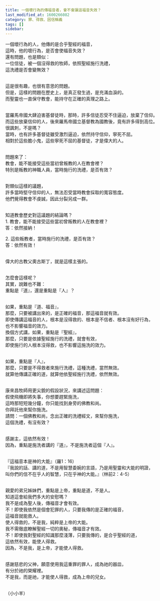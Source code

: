 ```yaml
---
title: 一個壞行為的傳福音者，會不會讓這福音失效？
last_modified_at: 1600266082
category: 罪、得救、因信稱義
tags: []
sidebar: 
---
```


<p>一個壞行為的人，他傳的是合乎聖經的福音，<br/>
這時，他的壞行為，是否會使福音失效？<br/>
還有問題，也是類似：<br/>
一位信徒，被一個沒得救的牧師，依照聖經施行洗禮，<br/>
這洗禮是否會變無效？</p>
<p><br/>
這是很有趣，也很有意思的問題。<br/>
但是，這樣的問題在歷史上，是真正發生過，是充滿血淚的。<br/>
而聖靈也一直保守教會，能持守在正確的真理之路上。</p>
<p><br/>
當羅馬帝國大肆迫害基督徒時，那時，許多信徒忍受不住逼迫，放棄了信仰。<br/>
而這些放棄信仰的人，後來羅馬帝國立基督教為國教後，竟有許多得到高位。<br/>
很諷刺，不是嗎？<br/>
當時，也有許多基督徒雖受激烈逼迫，依然持守信仰，寧死不屈。<br/>
相對於這些膽小鬼，這些寧死不屈的基督徒，才是偉大的人。</p>
<p><br/>
問題來了：<br/>
教會，能不能接受這些當初曾叛教的人在教會裡？<br/>
特別是叛教的神職人員，當時施行的洗禮，是否有效？</p>
<p><br/>
對類似這樣的議題，<br/>
許多當時堅守信仰的人，無法忍受當時教會採取的寬容態度。<br/>
他們覺得教會不虔誠，因此分裂另成一群。</p>
<p><br/>
知道教會歷史對這議題的結論嗎？<br/>
1. 教會，能不能接受這些當初曾叛教的人在教會裡？<br/>
答：依然接納！</p>
<p>2. 這些叛教者，當時施行的洗禮，是否有效？<br/>
答：依然有效！</p>
<p><br/>
偉大的古教父奧古斯丁，就是這樣主張的。</p>
<p><br/>
怎麼會這樣呢？<br/>
其實，說難也不難：<br/>
重點是『道』，還是重點是『人』？</p>
<p><br/>
如果，重點是『道、福音』，<br/>
那麼，只要被講出來的，是正確的福音，那這福音就有效。<br/>
即使傳講這福音的人，根本是沒得救的、根本是不信者、根本沒有好行為，<br/>
也不影響福音的效力。<br/>
換個方式講，如果，重點是『聖經』，<br/>
那麼，只要是依據聖經施行的洗禮，就會有效，<br/>
即使施行的人根本沒得救，也不影響這施洗的效力。</p>
<p><br/>
如果，重點是『人』，<br/>
那麼，只要是不得救者來施行洗禮，這種洗禮，當然無效。<br/>
就算他傳講正確的道，就算他依聖經施行洗禮，依然無效。</p>
<p><br/>
康來昌牧師用更尖銳的假設狀況，來講述這問題：<br/>
假使飛機即將失事，你想要趕緊施洗，<br/>
這時那短短幾分鐘，你只能找到身旁的佛教和尚。<br/>
你拜託他來幫你施洗。<br/>
請問：一個佛教和尚，念出正確的洗禮經文，來幫你施洗，<br/>
這個洗禮，有沒有效？</p>
<p><br/>
感謝主，這依然有效！<br/>
因為，重點是施洗者講的『道』，不是施洗者這個『人』。</p>
<p><br/>
『這福音本是神的大能』（羅1：16）<br/>
『我說的話、講的道，不是用智慧委婉的言語，乃是用聖靈和大能的明證，<br/>
叫你們的信不在乎人的智慧，只在乎神的大能。』（林前2：4-5）</p>
<p><br/>
親愛的弟兄姊妹們，重點是上帝，重點是道，不是人。<br/>
知道這會給我們多大的安慰嗎？<br/>
我不是成為聖人後，傳福音才會有效。<br/>
不！即使我依然是個會犯罪的人，只要我傳的是正確的福音，<br/>
這福音就能救人。<br/>
使人得救的，不是我，純粹是上帝的大能。<br/>
我不需徹底瞭解聖經一切的奧秘，傳福音才有效。<br/>
不！即使我對聖經的知識那麼淺薄，只要我傳的，是合乎聖經的道，<br/>
這依然有效，能使人得救。<br/>
因為，不是我，是上帝，才能使人得救。</p>
<p><br/>
感謝慈悲的父神，願意使用我這重罪的罪人，成為祂的器皿，<br/>
有分於祂的榮耀裡。<br/>
不是我，而是祂，才能使人得救，成為上帝的兒女。</p>
<p><br/>
（小小羊）</p>
